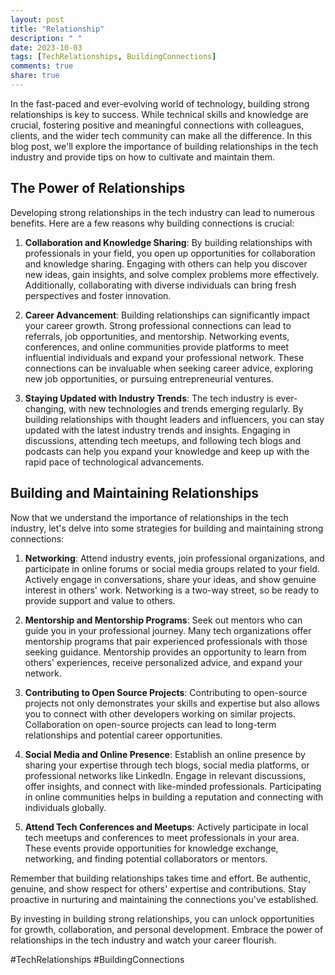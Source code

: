 ```yaml
---
layout: post
title: "Relationship"
description: " "
date: 2023-10-03
tags: [TechRelationships, BuildingConnections]
comments: true
share: true
---
```


In the fast-paced and ever-evolving world of technology, building strong relationships is key to success. While technical skills and knowledge are crucial, fostering positive and meaningful connections with colleagues, clients, and the wider tech community can make all the difference. In this blog post, we'll explore the importance of building relationships in the tech industry and provide tips on how to cultivate and maintain them.

## The Power of Relationships

Developing strong relationships in the tech industry can lead to numerous benefits. Here are a few reasons why building connections is crucial:

1. **Collaboration and Knowledge Sharing**: By building relationships with professionals in your field, you open up opportunities for collaboration and knowledge sharing. Engaging with others can help you discover new ideas, gain insights, and solve complex problems more effectively. Additionally, collaborating with diverse individuals can bring fresh perspectives and foster innovation.

2. **Career Advancement**: Building relationships can significantly impact your career growth. Strong professional connections can lead to referrals, job opportunities, and mentorship. Networking events, conferences, and online communities provide platforms to meet influential individuals and expand your professional network. These connections can be invaluable when seeking career advice, exploring new job opportunities, or pursuing entrepreneurial ventures.

3. **Staying Updated with Industry Trends**: The tech industry is ever-changing, with new technologies and trends emerging regularly. By building relationships with thought leaders and influencers, you can stay updated with the latest industry trends and insights. Engaging in discussions, attending tech meetups, and following tech blogs and podcasts can help you expand your knowledge and keep up with the rapid pace of technological advancements.

## Building and Maintaining Relationships

Now that we understand the importance of relationships in the tech industry, let's delve into some strategies for building and maintaining strong connections:

1. **Networking**: Attend industry events, join professional organizations, and participate in online forums or social media groups related to your field. Actively engage in conversations, share your ideas, and show genuine interest in others' work. Networking is a two-way street, so be ready to provide support and value to others.

2. **Mentorship and Mentorship Programs**: Seek out mentors who can guide you in your professional journey. Many tech organizations offer mentorship programs that pair experienced professionals with those seeking guidance. Mentorship provides an opportunity to learn from others' experiences, receive personalized advice, and expand your network.

3. **Contributing to Open Source Projects**: Contributing to open-source projects not only demonstrates your skills and expertise but also allows you to connect with other developers working on similar projects. Collaboration on open-source projects can lead to long-term relationships and potential career opportunities.

4. **Social Media and Online Presence**: Establish an online presence by sharing your expertise through tech blogs, social media platforms, or professional networks like LinkedIn. Engage in relevant discussions, offer insights, and connect with like-minded professionals. Participating in online communities helps in building a reputation and connecting with individuals globally.

5. **Attend Tech Conferences and Meetups**: Actively participate in local tech meetups and conferences to meet professionals in your area. These events provide opportunities for knowledge exchange, networking, and finding potential collaborators or mentors.

Remember that building relationships takes time and effort. Be authentic, genuine, and show respect for others' expertise and contributions. Stay proactive in nurturing and maintaining the connections you've established.

By investing in building strong relationships, you can unlock opportunities for growth, collaboration, and personal development. Embrace the power of relationships in the tech industry and watch your career flourish.

#TechRelationships #BuildingConnections
